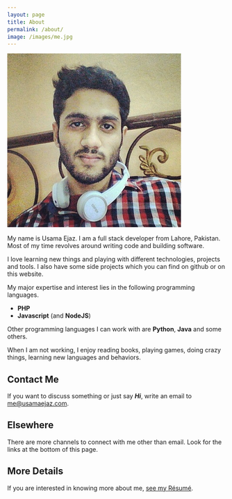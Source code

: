 ```yaml
---
layout: page
title: About
permalink: /about/
image: /images/me.jpg
---
```


<div>
	<div class="about-image">
		<img src="/images/me.jpg" alt="Usama Ejaz" title="This is me" />
	</div>
	<div class="about-text">
		<p>My name is Usama Ejaz. I am a full stack developer from Lahore, Pakistan. Most of my time revolves around writing code and building software.</p>
	</div>
</div>
<div class="clearfix"></div>

I love learning new things and playing with different technologies, projects and tools. I also have some side projects which you can find on github or on this website. 

My major expertise and interest lies in the following programming languages. 
- **PHP**
- **Javascript** (and **NodeJS**)

Other programming languages I can work with are **Python**, **Java** and some others. 

When I am not working, I enjoy reading books, playing games, doing crazy things, learning new languages and behaviors.

## Contact Me
If you want to discuss something or just say **_Hi_**, write an email to [me@usamaejaz.com](mailto:me@usamaejaz.com). 

## Elsewhere
There are more channels to connect with me other than email. Look for the links at the bottom of this page.

## More Details
If you are interested in knowing more about me, [see my Résumé](/resume/).
